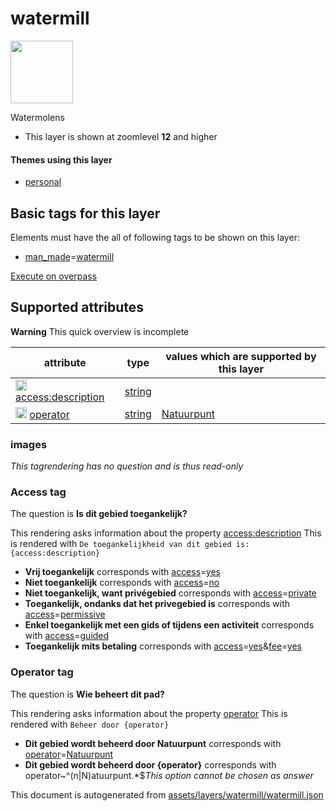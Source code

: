 

 watermill 
===========



<img src='https://mapcomplete.osm.be/./assets/layers/watermill/watermill.svg' height="100px"> 

Watermolens






  - This layer is shown at zoomlevel **12** and higher




#### Themes using this layer 





  - [personal](https://mapcomplete.osm.be/personal)




 Basic tags for this layer 
---------------------------



Elements must have the all of following tags to be shown on this layer:



  - <a href='https://wiki.openstreetmap.org/wiki/Key:man_made' target='_blank'>man_made</a>=<a href='https://wiki.openstreetmap.org/wiki/Tag:man_made%3Dwatermill' target='_blank'>watermill</a>


[Execute on overpass](http://overpass-turbo.eu/?Q=%5Bout%3Ajson%5D%5Btimeout%3A90%5D%3B(%20%20%20%20nwr%5B%22man_made%22%3D%22watermill%22%5D(%7B%7Bbbox%7D%7D)%3B%0A)%3Bout%20body%3B%3E%3Bout%20skel%20qt%3B)



 Supported attributes 
----------------------



**Warning** This quick overview is incomplete



attribute | type | values which are supported by this layer
----------- | ------ | ------------------------------------------
[<img src='https://mapcomplete.osm.be/assets/svg/statistics.svg' height='18px'>](https://taginfo.openstreetmap.org/keys/access:description#values) [access:description](https://wiki.openstreetmap.org/wiki/Key:access:description) | [string](../SpecialInputElements.md#string) | 
[<img src='https://mapcomplete.osm.be/assets/svg/statistics.svg' height='18px'>](https://taginfo.openstreetmap.org/keys/operator#values) [operator](https://wiki.openstreetmap.org/wiki/Key:operator) | [string](../SpecialInputElements.md#string) | [Natuurpunt](https://wiki.openstreetmap.org/wiki/Tag:operator%3DNatuurpunt)




### images 



_This tagrendering has no question and is thus read-only_





### Access tag 



The question is **Is dit gebied toegankelijk?**

This rendering asks information about the property  [access:description](https://wiki.openstreetmap.org/wiki/Key:access:description) 
This is rendered with `De toegankelijkheid van dit gebied is: {access:description}`



  - **Vrij toegankelijk** corresponds with <a href='https://wiki.openstreetmap.org/wiki/Key:access' target='_blank'>access</a>=<a href='https://wiki.openstreetmap.org/wiki/Tag:access%3Dyes' target='_blank'>yes</a>
  - **Niet toegankelijk** corresponds with <a href='https://wiki.openstreetmap.org/wiki/Key:access' target='_blank'>access</a>=<a href='https://wiki.openstreetmap.org/wiki/Tag:access%3Dno' target='_blank'>no</a>
  - **Niet toegankelijk, want privégebied** corresponds with <a href='https://wiki.openstreetmap.org/wiki/Key:access' target='_blank'>access</a>=<a href='https://wiki.openstreetmap.org/wiki/Tag:access%3Dprivate' target='_blank'>private</a>
  - **Toegankelijk, ondanks dat het privegebied is** corresponds with <a href='https://wiki.openstreetmap.org/wiki/Key:access' target='_blank'>access</a>=<a href='https://wiki.openstreetmap.org/wiki/Tag:access%3Dpermissive' target='_blank'>permissive</a>
  - **Enkel toegankelijk met een gids of tijdens een activiteit** corresponds with <a href='https://wiki.openstreetmap.org/wiki/Key:access' target='_blank'>access</a>=<a href='https://wiki.openstreetmap.org/wiki/Tag:access%3Dguided' target='_blank'>guided</a>
  - **Toegankelijk mits betaling** corresponds with <a href='https://wiki.openstreetmap.org/wiki/Key:access' target='_blank'>access</a>=<a href='https://wiki.openstreetmap.org/wiki/Tag:access%3Dyes' target='_blank'>yes</a>&<a href='https://wiki.openstreetmap.org/wiki/Key:fee' target='_blank'>fee</a>=<a href='https://wiki.openstreetmap.org/wiki/Tag:fee%3Dyes' target='_blank'>yes</a>




### Operator tag 



The question is **Wie beheert dit pad?**

This rendering asks information about the property  [operator](https://wiki.openstreetmap.org/wiki/Key:operator) 
This is rendered with `Beheer door {operator}`



  - **Dit gebied wordt beheerd door Natuurpunt** corresponds with <a href='https://wiki.openstreetmap.org/wiki/Key:operator' target='_blank'>operator</a>=<a href='https://wiki.openstreetmap.org/wiki/Tag:operator%3DNatuurpunt' target='_blank'>Natuurpunt</a>
  - **Dit gebied wordt beheerd door {operator}** corresponds with operator~^(n|N)atuurpunt.*$_This option cannot be chosen as answer_
 

This document is autogenerated from [assets/layers/watermill/watermill.json](https://github.com/pietervdvn/MapComplete/blob/develop/assets/layers/watermill/watermill.json)